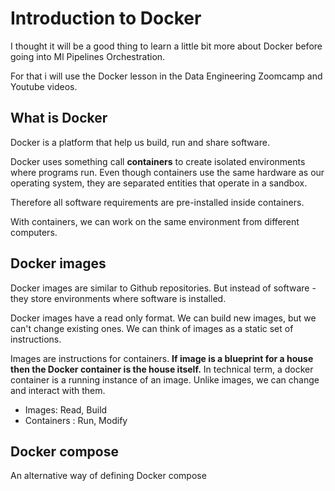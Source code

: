 # Introduction to Docker

I thought it will be a good thing to learn a little bit more about Docker before going into Ml Pipelines Orchestration.

For that i will use the Docker lesson in the Data Engineering Zoomcamp and Youtube videos.

## What is Docker

Docker is a platform that help us build, run and share software.

Docker uses something call **containers** to create isolated environments where programs run. Even though containers use the same hardware as our operating system, they are separated entities that operate in a sandbox.

Therefore all software requirements are pre-installed inside containers.

With containers, we can work on the same environment from different computers.

## Docker images

Docker images are similar to Github repositories. But instead of software -they store environments where software is installed.

Docker images have a read only format. We can build new images, but we can't change existing ones. We can think of images as a static set of instructions.

Images are instructions for containers. **If image is a blueprint for a house then the Docker container is the house itself.** In technical term, a docker container is a running instance of an image. Unlike images, we can change and interact with them.

- Images: Read, Build
- Containers : Run, Modify

## Docker compose

An alternative way of defining Docker compose